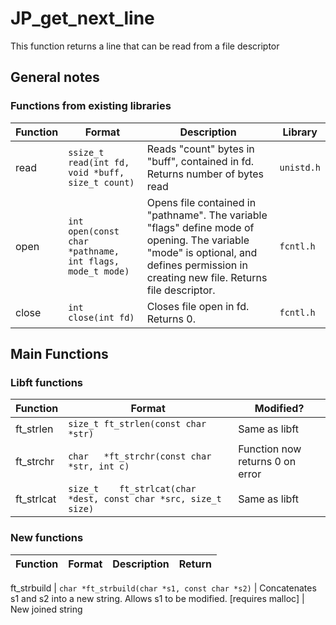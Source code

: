 # JP_get_next_line
This function returns a line that can be read from a file descriptor

## General notes

### Functions from existing libraries

Function | Format | Description | Library
--- | --- | --- | ---
read | `ssize_t	read(int fd, void *buff, size_t count)` | Reads "count" bytes in "buff", contained in fd. Returns number of bytes read | `unistd.h`
open | `int	open(const char *pathname, int flags, mode_t mode)` | Opens file contained in "pathname". The variable "flags" define mode of opening. The variable "mode" is optional, and defines permission in creating new file. Returns file descriptor. | `fcntl.h`
close | `int	close(int fd)` | Closes file open in fd. Returns 0. | `fcntl.h`

## Main Functions

### Libft functions

Function | Format | Modified?
--- | --- | ---
ft_strlen | `size_t	ft_strlen(const char *str)` | Same as libft
ft_strchr | `char	*ft_strchr(const char *str, int c)` | Function now returns 0 on error
ft_strlcat | `size_t	ft_strlcat(char *dest, const char *src, size_t size)` | Same as libft

### New functions

Function | Format | Description | Return
--- | --- | --- | ---

ft_strbuild | `char	*ft_strbuild(char *s1, const char *s2)` | Concatenates s1 and s2 into a new string. Allows s1 to be modified. [requires malloc] | New joined string
